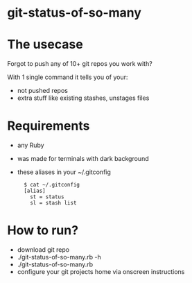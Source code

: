 git-status-of-so-many
=====================

# The usecase

  Forgot to push any of 10+ git repos you work with?

  With 1 single command it tells you of your:
  * not pushed repos
  * extra stuff like existing stashes, unstages files


# Requirements

* any Ruby
* was made for terminals with dark background
* these aliases in your ~/.gitconfig

        $ cat ~/.gitconfig
        [alias]
          st = status
          sl = stash list


# How to run?

* download git repo
* ./git-status-of-so-many.rb -h
* ./git-status-of-so-many.rb
* configure your git projects home via onscreen instructions
